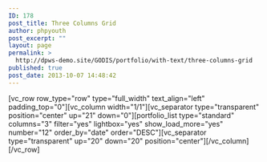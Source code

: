 ```yaml
---
ID: 178
post_title: Three Columns Grid
author: phpyouth
post_excerpt: ""
layout: page
permalink: >
  http://dpws-demo.site/GODIS/portfolio/with-text/three-columns-grid
published: true
post_date: 2013-10-07 14:48:42
---
```

[vc_row row_type="row" type="full_width" text_align="left" padding_top="0"][vc_column width="1/1"][vc_separator type="transparent" position="center" up="21" down="0"][portfolio_list type="standard" columns="3" filter="yes" lightbox="yes" show_load_more="yes" number="12" order_by="date" order="DESC"][vc_separator type="transparent" up="20" down="20" position="center"][/vc_column][/vc_row]